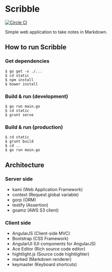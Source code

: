 # Scribble

[![Circle CI](https://circleci.com/gh/keichi/scribble.svg?style=svg)](https://circleci.com/gh/keichi/scribble)

Simple web application to take notes in Markdown.

## How to run Scribble

### Get dependencies

```
$ go get -v ./...
$ cd static
$ npm install
$ bower install
```

### Build & run (development)

```
$ go run main.go
$ cd static
$ grunt serve
```

### Build & run (production)

```
$ cd static
$ grunt build
$ cd ..
$ go run main.go
```

## Architecture

### Server side

- kami (Web Application Framework)
- context (Request global variable)
- gorp (ORM)
- testify (Assertion)
- goamz (AWS S3 client)

### Client side

- AngularJS (Client-side MVC)
- Bootstrap (CSS Framework)
- AngularUI (UI components for AngularJS)
- Ace Editor (Rich source code editor)
- hightlight.js (Source code hightlighter)
- marked (Markdown renderer)
- keymaster (Keyboard shortcuts)

